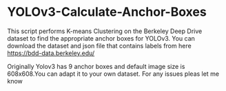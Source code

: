 # YOLOv3-Calculate-Anchor-Boxes
This script performs K-means Clustering on the Berkeley Deep Drive dataset to find the appropriate anchor boxes for YOLOv3.
You can download the dataset and json file that contains labels from here
https://bdd-data.berkeley.edu/

Originally Yolov3 has 9 anchor boxes and default image size is 608x608.You can adapt it to your own dataset.
For any issues pleas let me know 
